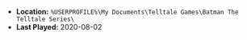 * **Location:** `%USERPROFILE%\My Documents\Telltale Games\Batman The Telltale Series\`
* **Last Played:** 2020-08-02
